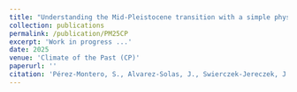 ```yaml
---
title: "Understanding the Mid-Pleistocene transition with a simple physical model"
collection: publications
permalink: /publication/PM25CP
excerpt: 'Work in progress ...'
date: 2025
venue: 'Climate of the Past (CP)'
paperurl: ''
citation: 'Pérez-Montero, S., Alvarez-Solas, J., Swierczek-Jereczek, J., Moreno-Parada, D., Montoya, M., & Robinson, A. (2025). Understanding the Mid-Pleistocene transition with a simple physical model. EGUsphere, 2025.'
---
```

